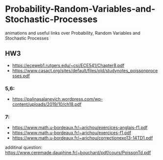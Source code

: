 # Probability-Random-Variables-and-Stochastic-Processes
 animations and useful links over Probability, Random Variables and Stochastic Processes

## HW3
- https://eceweb1.rutgers.edu/~csi/ECE541/Chapter8.pdf
- https://www.casact.org/sites/default/files/old/studynotes_poissonprocesses.pdf
  
### 5,6:
- https://palinasalanevich.wordpress.com/wp-content/uploads/2019/10/ch18.pdf

### 7:
- https://www.math.u-bordeaux.fr/~arichou/exercices-anglais-f1.pdf
- https://www.math.u-bordeaux.fr/~arichou/exercices-f1.pdf
- https://www.math.u-bordeaux.fr/~arichou/correctionexo13-14TD1.pdf
  
additinal question:
https://www.ceremade.dauphine.fr/~bouchard/pdf/cours/PoissonTd.pdf
